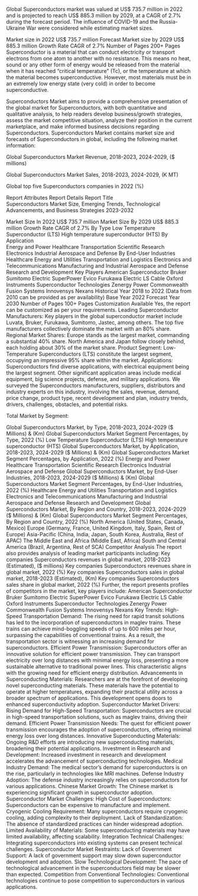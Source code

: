 Global Superconductors market was valued at US$ 735.7 million in 2022 and is projected to reach US$ 885.3 million by 2029, at a CAGR of 2.7% during the forecast period. The influence of COVID-19 and the Russia-Ukraine War were considered while estimating market sizes.

Market size in 2022	US$ 735.7 million	Forecast Market size by 2029	US$ 885.3 million
Growth Rate	CAGR of 2.7%	Number of Pages	200+ Pages
Superconductor is a material that can conduct electricity or transport electrons from one atom to another with no resistance. This means no heat, sound or any other form of energy would be released from the material when it has reached “critical temperature” (Tc), or the temperature at which the material becomes superconductive. However, most materials must be in an extremely low energy state (very cold) in order to become superconductive.



Superconductors Market aims to provide a comprehensive presentation of the global market for Superconductors, with both quantitative and qualitative analysis, to help readers develop business/growth strategies, assess the market competitive situation, analyze their position in the current marketplace, and make informed business decisions regarding Superconductors. Superconductors Market contains market size and forecasts of Superconductors in global, including the following market information:

Global Superconductors Market Revenue, 2018-2023, 2024-2029, ($ millions)

Global Superconductors Market Sales, 2018-2023, 2024-2029, (K MT)

Global top five Superconductors companies in 2022 (%)

Report Attributes	Report Details
Report Title	
Superconductors Market Size, Emerging Trends, Technological Advancements, and Business Strategies 2023-2032

Market Size In 2022	US$ 735.7 million
Market Size By 2029	US$ 885.3 million
Growth Rate	CAGR of 2.7%
By Type	
Low Temperature Superconductor (LTS)
High temperature superconductor (HTS)
By Application	
Energy and Power
Healthcare
Transportation
Scientific Research
Electronics
Industrial
Aerospace and Defense
By End-User Industries	
Healthcare
Energy and Utilities
Transportation and Logistics
Electronics and Telecommunications
Manufacturing and Industrial
Aerospace and Defense
Research and Development
Key Players	
American Superconductor
Bruker
Sumitomo Electric
SuperPower
Evico
Furukawa Electric
LS Cable
Oxford Instruments
Superconductor Technologies
Zenergy Power
Commonwealth Fusion Systems
Innovensys
Nexans
Historical Year	2018 to 2022 (Data from 2010 can be provided as per availability)
Base Year	2022
Forecast Year	2030
Number of Pages	100+ Pages
Customization Available	Yes, the report can be customized as per your requirements.
Leading Superconductor Manufacturers: Key players in the global superconductor market include Luvata, Bruker, Furukawa, Sumitomo, Jastec, among others. The top five manufacturers collectively dominate the market with an 80% share.
Regional Market Shares:
Europe stands as the largest market, commanding a substantial 40% share.
North America and Japan follow closely behind, each holding about 30% of the market share.
Product Segment:
Low-Temperature Superconductors (LTS) constitute the largest segment, occupying an impressive 95% share within the market.
Applications:
Superconductors find diverse applications, with electrical equipment being the largest segment.
Other significant application areas include medical equipment, big science projects, defense, and military applications.
We surveyed the Superconductors manufacturers, suppliers, distributors and industry experts on this industry, involving the sales, revenue, demand, price change, product type, recent development and plan, industry trends, drivers, challenges, obstacles, and potential risks.

Total Market by Segment:

Global Superconductors Market, by Type, 2018-2023, 2024-2029 ($ Millions) & (Km)
Global Superconductors Market Segment Percentages, by Type, 2022 (%)
Low Temperature Superconductor (LTS)
High temperature superconductor (HTS)
Global Superconductors Market, by Application, 2018-2023, 2024-2029 ($ Millions) & (Km)
Global Superconductors Market Segment Percentages, by Application, 2022 (%)
Energy and Power
Healthcare
Transportation
Scientific Research
Electronics
Industrial
Aerospace and Defense
Global Superconductors Market, by End-User Industries, 2018-2023, 2024-2029 ($ Millions) & (Km)
Global Superconductors Market Segment Percentages, by End-User Industries, 2022 (%)
Healthcare
Energy and Utilities
Transportation and Logistics
Electronics and Telecommunications
Manufacturing and Industrial
Aerospace and Defense
Research and Development
Global Superconductors Market, By Region and Country, 2018-2023, 2024-2029 ($ Millions) & (Km)
Global Superconductors Market Segment Percentages, By Region and Country, 2022 (%)
North America (United States, Canada, Mexico)
Europe (Germany, France, United Kingdom, Italy, Spain, Rest of Europe)
Asia-Pacific (China, India, Japan, South Korea, Australia, Rest of APAC)
The Middle East and Africa (Middle East, Africa)
South and Central America (Brazil, Argentina, Rest of SCA)
Competitor Analysis
The report also provides analysis of leading market participants including:
Key companies Superconductors revenues in global market, 2018-2023 (Estimated), ($ millions)
Key companies Superconductors revenues share in global market, 2022 (%)
Key companies Superconductors sales in global market, 2018-2023 (Estimated), (Km)
Key companies Superconductors sales share in global market, 2022 (%)
Further, the report presents profiles of competitors in the market, key players include:
American Superconductor
Bruker
Sumitomo Electric
SuperPower
Evico
Furukawa Electric
LS Cable
Oxford Instruments
Superconductor Technologies
Zenergy Power
Commonwealth Fusion Systems
Innovensys
Nexans
Key Trends:
High-Speed Transportation Demand: The rising need for rapid transit solutions has led to the incorporation of superconductors in maglev trains. These trains can achieve mind-boggling speeds of up to 600 miles per hour, surpassing the capabilities of conventional trains. As a result, the transportation sector is witnessing an increasing demand for superconductors.
Efficient Power Transmission: Superconductors offer an innovative solution for efficient power transmission. They can transport electricity over long distances with minimal energy loss, presenting a more sustainable alternative to traditional power lines. This characteristic aligns with the growing need for efficient energy distribution.
Advancements in Superconducting Materials: Researchers are at the forefront of developing novel superconducting materials. These materials have the potential to operate at higher temperatures, expanding their practical utility across a broader spectrum of applications. This development opens doors to enhanced superconductivity adoption.
Superconductor Market Drivers:
Rising Demand for High-Speed Transportation: Superconductors are crucial in high-speed transportation solutions, such as maglev trains, driving their demand.
Efficient Power Transmission Needs: The quest for efficient power transmission encourages the adoption of superconductors, offering minimal energy loss over long distances.
Innovative Superconducting Materials: Ongoing R&D efforts are introducing new superconducting materials, broadening their potential applications.
Investment in Research and Development: Increased investment in research and development accelerates the advancement of superconducting technologies.
Medical Industry Demand: The medical sector’s demand for superconductors is on the rise, particularly in technologies like MRI machines.
Defense Industry Adoption: The defense industry increasingly relies on superconductors for various applications.
Chinese Market Growth: The Chinese market is experiencing significant growth in superconductor adoption.
Superconductor Market Challenges:
High Cost of Superconductors: Superconductors can be expensive to manufacture and implement.
Cryogenic Cooling Requirement: Many superconductors require cryogenic cooling, adding complexity to their deployment.
Lack of Standardization: The absence of standardized practices can hinder widespread adoption.
Limited Availability of Materials: Some superconducting materials may have limited availability, affecting scalability.
Integration Technical Challenges: Integrating superconductors into existing systems can present technical challenges.
Superconductor Market Restraints:
Lack of Government Support: A lack of government support may slow down superconductor development and adoption.
Slow Technological Development: The pace of technological advancement in the superconductors field may be slower than expected.
Competition from Conventional Technologies: Conventional technologies continue to pose competition to superconductors in various applications.
